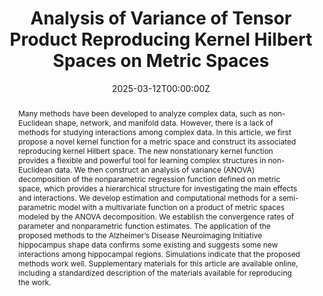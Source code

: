 ---
title: "Analysis of Variance of Tensor Product Reproducing Kernel Hilbert Spaces on Metric Spaces"
authors:
- Zhanfeng Wang
- Rui Pan
- xueqin-wang
- Yuedong Wang
date: "2025-03-12T00:00:00Z"
doi: ""

# Schedule page publish date (NOT publication's date).
publishDate: "2024-12-16T00:00:00Z"

# Publication type.
# Legend: 0 = Uncategorized; 1 = Conference paper; 2 = Journal article;
# 3 = Preprint / Working Paper; 4 = Report; 5 = Book; 6 = Book section;
# 7 = Thesis; 8 = Patent
publication_types: ["2"]

# Publication name and optional abbreviated publication name.
publication: "Journal of the American Statistical Association"
publication_short: "JASA"

abstract: Many methods have been developed to analyze complex data, such as non-Euclidean shape, network, and manifold data. However, there is a lack of methods for studying interactions among complex data. In this article, we first propose a novel kernel function for a metric space and construct its associated reproducing kernel Hilbert space. The new nonstationary kernel function provides a flexible and powerful tool for learning complex structures in non-Euclidean data. We then construct an analysis of variance (ANOVA) decomposition of the nonparametric regression function defined on metric space, which provides a hierarchical structure for investigating the main effects and interactions. We develop estimation and computational methods for a semi-parametric model with a multivariate function on a product of metric spaces modeled by the ANOVA decomposition. We establish the convergence rates of parameter and nonparametric function estimates. The application of the proposed methods to the Alzheimer’s Disease Neuroimaging Initiative hippocampus shape data confirms some existing and suggests some new interactions among hippocampal regions. Simulations indicate that the proposed methods work well. Supplementary materials for this article are available online, including a standardized description of the materials available for reproducing the work.

featured: false

# links:
# - name: ""
#   url: ""
url_pdf: https://www.tandfonline.com/doi/full/10.1080/01621459.2024.2441525
---